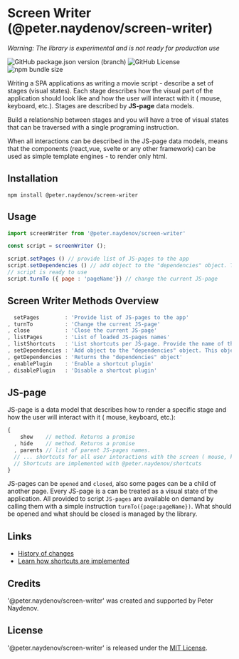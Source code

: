 # Screen Writer (@peter.naydenov/screen-writer)
*Warning: The library is experimental and is not ready for production use*

![GitHub package.json version (branch)](https://img.shields.io/github/package-json/v/peterNaydenov/screen-writer/main)
![GitHub License](https://img.shields.io/github/license/peterNaydenov/screen-writer)
![npm bundle size](https://img.shields.io/bundlephobia/minzip/%40peter.naydenov%2Fscreen-writer)



Writing a SPA applications as writing a movie script - describe a set of stages (visual states). Each stage describes how the visual part of the application should look like and how the user will interact with it ( mouse, keyboard, etc.). Stages are described by **JS-page** data models. 

Build a relationship between stages and you will have a tree of visual states that can be traversed with a single programing instruction.

When all interactions can be described in the JS-page data models, means that the components (react,vue, svelte or any other framework) can be used as simple template engines - to render only html. 




## Installation

```
npm install @peter.naydenov/screen-writer
```



## Usage

```js
import screenWriter from '@peter.naydenov/screen-writer'

const script = screenWriter ();

script.setPages () // provide list of JS-pages to the app
script.setDependencies () // add object to the "dependencies" object. This object will be passed to the JS-page "show" method
// script is ready to use
script.turnTo ({ page : 'pageName'}) // change the current JS-page
```





## Screen Writer Methods Overview

```js
  setPages        : 'Provide list of JS-pages to the app'
, turnTo          : 'Change the current JS-page'
, close           : 'Close the current JS-page'
, listPages       : 'List of loaded JS-pages names'
, listShortcuts   : 'List shortcuts per JS-page. Provide the name of the JS-page'
, setDependencies : 'Add object to the "dependencies" object. This object will be passed to the JS-page "show" method'
, getDependencies : 'Returns the "dependencies" object'
, enablePlugin    : 'Enable a shortcut plugin'
, disablePlugin   : 'Disable a shortcut plugin'
```


## JS-page

JS-page is a data model that describes how to render a specific stage and how the user will interact with it ( mouse, keyboard, etc.):

```js
{
    show    // method. Returns a promise
  , hide    // method. Returns a promise
  , parents // list of parent JS-pages names.
  // ... shortcuts for all user interactions with the screen ( mouse, keyboard, etc.)
  // Shortcuts are implemented with @peter.naydenov/shortcuts
}
```


JS-pages can be `opened` and `closed`, also some pages can be a child of another page. Every JS-page is a can be treated as a visual state of the application. All provided to script `JS-pages` are available on demand by calling them with a simple instruction `turnTo({page:pageName})`. What should be opened and what should be closed is managed by the library.





## Links
- [History of changes](https://github.com/PeterNaydenov/screen-writer/blob/main/Changelog.md)
- [Learn how shortcuts are implemented](https://github.com/PeterNaydenov/shortcuts)




## Credits
'@peter.naydenov/screen-writer' was created and supported by Peter Naydenov.



## License
'@peter.naydenov/screen-writer' is released under the [MIT License](http://opensource.org/licenses/MIT).